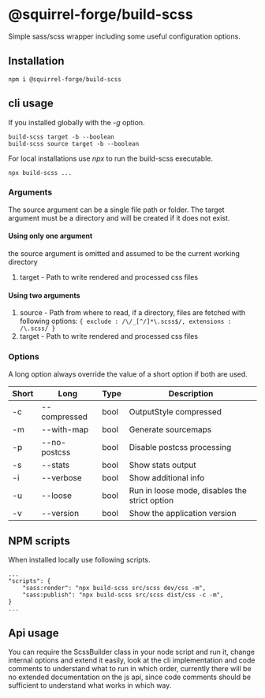 # @squirrel-forge/build-scss
Simple sass/scss wrapper including some useful configuration options.

## Installation

```
npm i @squirrel-forge/build-scss

```

## cli usage

If you installed globally with the *-g* option.
```
build-scss target -b --boolean
build-scss source target -b --boolean

```

For local installations use *npx* to run the build-scss executable.
```
npx build-scss ...
```

### Arguments

The source argument can be a single file path or folder.
The target argument must be a directory and will be created if it does not exist.

#### Using only one argument

the source argument is omitted and assumed to be the current working directory
1. target - Path to write rendered and processed css files

#### Using two arguments

1. source - Path from where to read, if a directory, files are fetched with following options: ```{ exclude : /\/_[^/]*\.scss$/, extensions : /\.scss/ }```
2. target - Path to write rendered and processed css files

### Options

A long option always override the value of a short option if both are used.

 Short | Long         | Type | Description
------ | ------------ | ---- | ---
  -c   | --compressed | bool | OutputStyle compressed
  -m   | --with-map   | bool | Generate sourcemaps
  -p   | --no-postcss | bool | Disable postcss processing
  -s   | --stats      | bool | Show stats output
  -i   | --verbose    | bool | Show additional info
  -u   | --loose      | bool | Run in loose mode, disables the strict option
  -v   | --version    | bool | Show the application version

## NPM scripts

When installed locally use following scripts.

```
...
"scripts": {
    "sass:render": "npx build-scss src/scss dev/css -m",
    "sass:publish": "npx build-scss src/scss dist/css -c -m",
}
...
```

## Api usage

You can require the ScssBuilder class in your node script and run it, change internal options and extend it easily, look at the cli implementation and code comments to understand what to run in which order, currently there will be no extended documentation on the js api, since code comments should be sufficient to understand what works in which way.
